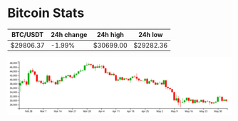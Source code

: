# Bitcoin Stats

BTC/USDT|24h change|24h high|24h low|
|---|---|---|---|
|$29806.37|-1.99%|$30699.00|$29282.36|

<img src="./chart.svg">
